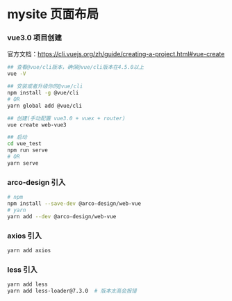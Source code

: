 # mysite 页面布局

### vue3.0 项目创建

官方文档：https://cli.vuejs.org/zh/guide/creating-a-project.html#vue-create

```bash
## 查看@vue/cli版本，确保@vue/cli版本在4.5.0以上
vue -V

## 安装或者升级你的@vue/cli
npm install -g @vue/cli
# OR
yarn global add @vue/cli

## 创建(手动配置 vue3.0 + vuex + router)
vue create web-vue3

## 启动
cd vue_test
npm run serve
# OR
yarn serve
```

### arco-design 引入

```bash
# npm
npm install --save-dev @arco-design/web-vue
# yarn
yarn add --dev @arco-design/web-vue
```

### axios 引入

```bash
yarn add axios
```

### less 引入

```bash
yarn add less
yarn add less-loader@7.3.0  # 版本太高会报错
```

